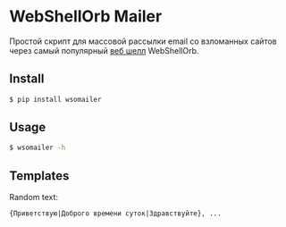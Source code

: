 # WebShellOrb Mailer

Простой скрипт для массовой рассылки email со взломанных сайтов через самый популярный [веб шелл](https://en.wikipedia.org/wiki/Web_shell) WebShellOrb.

## Install

```zsh
$ pip install wsomailer
```

## Usage

```zsh
$ wsomailer -h
```

## Templates

Random text:

```
{Приветствую|Доброго времени суток|Здравствуйте}, ...
```
